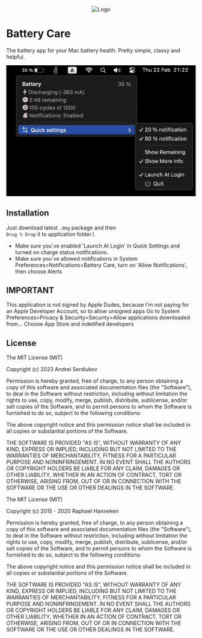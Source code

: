 <p align="center">
    <img src="https://github.com/serdukow/battery-care/blob/main/battery-care/logo.png" alt="Logo" width="200">
</p>

# Battery Care
The battery app for your Mac battery health. Pretty simple, classy and helpful. 

![UI-1](https://github.com/serdukow/battery-care/blob/main/battery-care-ui.png)

## Installation

Just download latest `.dmg`
 package and then \
  `Drug % Drop` it to application folder.\
- Make sure you`ve enabled 'Launch At Login' in Quick Settings and turned on charge status notifications. 
- Make sure you`ve allowed notifications in System Preferences>Notifications>Battery Care, turn on 'Allow Notifications', then choose Alerts

## IMPORTANT 

This application is not signed by Apple Dudes, because I'm not paying for an Apple Developer Account, so to allow unsigned apps Go to System Preferences>Privacy & Security>Security>Allow applications downloaded from...
Choose App Store and indetified developers
    
## License

The MIT License (MIT)

Copyright (c) 2023 Andrei Serdiukov

Permission is hereby granted, free of charge, to any person obtaining a copy of this software and associated documentation files (the "Software"), to deal in the Software without restriction, including without limitation the rights to use, copy, modify, merge, publish, distribute, sublicense, and/or sell copies of the Software, and to permit persons to whom the Software is furnished to do so, subject to the following conditions:

The above copyright notice and this permission notice shall be included in all copies or substantial portions of the Software.

THE SOFTWARE IS PROVIDED "AS IS", WITHOUT WARRANTY OF ANY KIND, EXPRESS OR IMPLIED, INCLUDING BUT NOT LIMITED TO THE WARRANTIES OF MERCHANTABILITY, FITNESS FOR A PARTICULAR PURPOSE AND NONINFRINGEMENT. IN NO EVENT SHALL THE AUTHORS OR COPYRIGHT HOLDERS BE LIABLE FOR ANY CLAIM, DAMAGES OR OTHER LIABILITY, WHETHER IN AN ACTION OF CONTRACT, TORT OR OTHERWISE, ARISING FROM, OUT OF OR IN CONNECTION WITH THE SOFTWARE OR THE USE OR OTHER DEALINGS IN THE SOFTWARE.

The MIT License (MIT)

Copyright (c) 2015 - 2020 Raphael Hanneken

Permission is hereby granted, free of charge, to any person obtaining a copy of this software and associated documentation files (the "Software"), to deal in the Software without restriction, including without limitation the rights to use, copy, modify, merge, publish, distribute, sublicense, and/or sell copies of the Software, and to permit persons to whom the Software is furnished to do so, subject to the following conditions:

The above copyright notice and this permission notice shall be included in all copies or substantial portions of the Software.

THE SOFTWARE IS PROVIDED "AS IS", WITHOUT WARRANTY OF ANY KIND, EXPRESS OR IMPLIED, INCLUDING BUT NOT LIMITED TO THE WARRANTIES OF MERCHANTABILITY, FITNESS FOR A PARTICULAR PURPOSE AND NONINFRINGEMENT. IN NO EVENT SHALL THE AUTHORS OR COPYRIGHT HOLDERS BE LIABLE FOR ANY CLAIM, DAMAGES OR OTHER LIABILITY, WHETHER IN AN ACTION OF CONTRACT, TORT OR OTHERWISE, ARISING FROM, OUT OF OR IN CONNECTION WITH THE SOFTWARE OR THE USE OR OTHER DEALINGS IN THE SOFTWARE.
